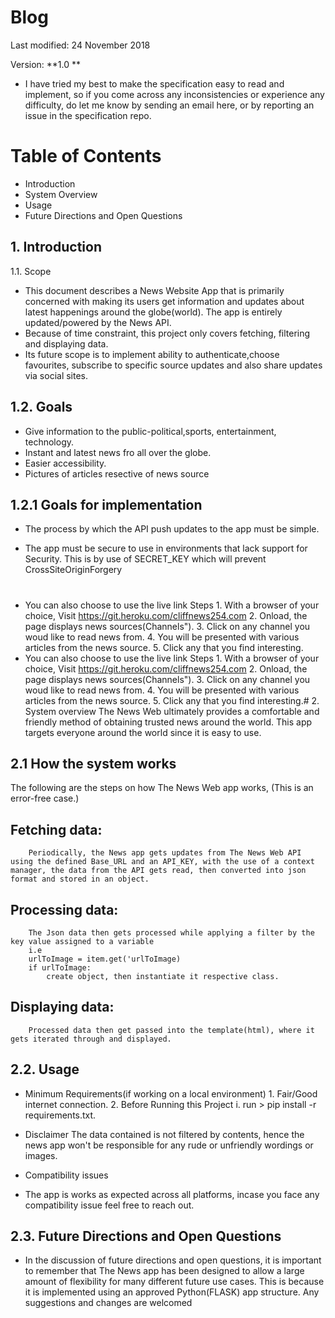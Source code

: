 # Blog

Last modified: 24 November 2018

Version: **1.0 **

* I have tried my best to make the specification easy to read and implement, so if you come across any inconsistencies or experience any difficulty, do let me know by sending an email here, or by reporting an issue in the specification repo.

# Table of Contents

* Introduction
* System Overview
* Usage
* Future Directions and Open Questions
## 1. Introduction
1.1. Scope

* This document describes a News Website App that is primarily concerned with making its users get information and updates about latest happenings around the globe(world). The app is entirely updated/powered by the News API.
* Because of time constraint, this project only covers fetching, filtering and displaying data.
* Its future scope is to implement ability to authenticate,choose favourites, subscribe to specific source  updates and also share updates via social sites.

## 1.2. Goals

* Give information to the public-political,sports, entertainment, technology.
* Instant and latest news fro all over the globe.
* Easier accessibility.
* Pictures of articles resective of news source

## 1.2.1 Goals for implementation

+  The process by which the API push updates to the app must be simple.

+ The app must be secure to use in environments that lack support for Security. This is by use of SECRET_KEY which will prevent CrossSiteOriginForgery
#
* You can also choose to use the live link Steps 1. With a browser of your choice, Visit https://git.heroku.com/cliffnews254.com 2. Onload, the page displays news sources(Channels"). 3. Click on any channel you woud like to read news from. 4. You will be presented with various articles from the news source. 5. Click any that you find interesting.
* You can also choose to use the live link Steps 1. With a browser of your choice, Visit https://git.heroku.com/cliffnews254.com 2. Onload, the page displays news sources(Channels"). 3. Click on any channel you woud like to read news from. 4. You will be presented with various articles from the news source. 5. Click any that you find interesting.# 2. System overview
The News Web ultimately provides a comfortable and friendly method of obtaining trusted news around the world. This app targets everyone around the world since it is easy to use.

## 2.1 How the system works
The following are the steps on how The News Web app works, (This is an error-free case.)

   ## Fetching data:
        Periodically, the News app gets updates from The News Web API using the defined Base_URL and an API_KEY, with the use of a context manager, the data from the API gets read, then converted into json format and stored in an object.

  ## Processing data:
        The Json data then gets processed while applying a filter by the key value assigned to a variable
        i.e
        urlToImage = item.get('urlToImage)
        if urlToImage:
            create object, then instantiate it respective class.
  ## Displaying data:
        Processed data then get passed into the template(html), where it gets iterated through and displayed.
## 2.2. Usage

* Minimum Requirements(if working on a local environment) 1. Fair/Good internet connection. 2. Before Running this Project i. run > pip install -r requirements.txt.

* Disclaimer The data contained is not filtered by contents, hence the news app won't be responsible for any rude or unfriendly wordings or images.

* Compatibility issues

* The app is works as expected across all platforms, incase you face any compatibility issue feel free to reach out.

## 2.3. Future Directions and Open Questions

* In the discussion of future directions and open questions, it is important to remember that The News app has   been designed to allow a large amount of flexibility for many different future use cases. This is because it is implemented using an approved Python(FLASK) app structure. Any suggestions and changes are welcomed